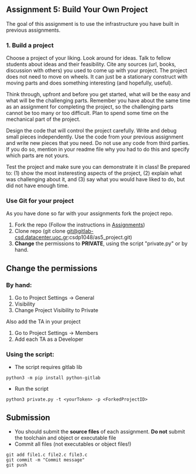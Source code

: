 ## Assignment 5: Build Your Own Project
The goal of this assignment is to use the infrastructure you have built in previous assignments. 

### 1. Build a project

Choose a project of your liking. Look around for ideas. Talk to fellow students about ideas and their feasibility. Cite any sources (url, books, discussion with others) you used to come up with your project. The project does not need to move on wheels. It can just be a stationary construct with moving parts and does something interesting (and hopefully, useful).

Think through, upfront and before you get started, what will be the easy and what will be the challenging parts. Remember you have about the same time as an assignment for completing the project, so the challenging parts cannot be too many or too difficult. Plan to spend some time on the mechanical part of the project.

Design the code that will control the project carefully. Write and debug small pieces independently. Use the code from your previous assignment and write new pieces that you need. Do not use any code from third parties. If you do so, mention in your readme file why you had to do this and specify which parts are not yours.

Test the project and make sure you can demonstrate it in class! Be prepared to: (1) show the most insteresting aspects of the project, (2) explain what was challenging about it, and (3) say what you would have liked to do, but did not have enough time. 

### Use Git for your project
As you have done so far with your assignments fork the project repo.
1. Fork the repo (Follow the instructions in  [Assignments](https://www.csd.uoc.gr/~hy428/assignments.html)) 
2. Clone repo (git clone git@gitlab-csd.datacenter.uoc.gr:csdp1048/as5_project.git)
3. **Change** the permissions to **PRIVATE**, using the script "private.py" or by hand.

## Change the permissions
### By hand:

1. Go to Project Settings -> General
2. Visibility
3. Change Project Visibility to Private

Also add the TA in your project

1. Go to Project Settings -> Members
2. Add each TA as a Developer

### Using the script:
- The script requires gitlab lib
```
python3 -m pip install python-gitlab
```

- Run the script 
```
python3 private.py -t <yourToken> -p <ForkedProjectID>
```
## Submission 
- You should submit the **source files** of each assignment. **Do not** submit the toolchain and object or executable file
- Commit all files (not executables or object files!) 
```
git add file1.c file2.c file3.c  
git commit -m "Commit message"  
git push  
```

